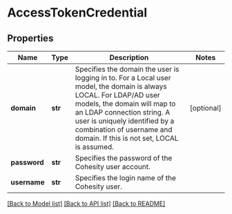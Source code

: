# AccessTokenCredential

## Properties
Name | Type | Description | Notes
------------ | ------------- | ------------- | -------------
**domain** | **str** | Specifies the domain the user is logging in to. For a Local user model, the domain is always LOCAL. For LDAP/AD user models, the domain will map to an LDAP connection string. A user is uniquely identified by a combination of username and domain. If this is not set, LOCAL is assumed. | [optional] 
**password** | **str** | Specifies the password of the Cohesity user account. | 
**username** | **str** | Specifies the login name of the Cohesity user. | 

[[Back to Model list]](../README.md#documentation-for-models) [[Back to API list]](../README.md#documentation-for-api-endpoints) [[Back to README]](../README.md)


